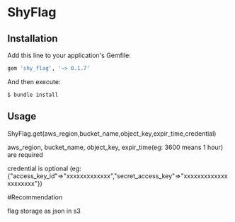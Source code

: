 # ShyFlag

## Installation

Add this line to your application's Gemfile:

```ruby
gem 'shy_flag', '~> 0.1.7'
```

And then execute:

    $ bundle install

## Usage

  ShyFlag.get(aws_region,bucket_name,object_key,expir_time,credential)

  aws_region, bucket_name, object_key, expir_time(eg: 3600 means 1 hour) are required

  credential is optional (eg: {"access_key_id"=>"xxxxxxxxxxxxx","secret_access_key"=>"xxxxxxxxxxxxxxxxxxxxx"})


#Recommendation

  flag storage as json in s3